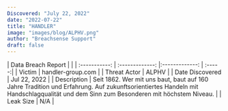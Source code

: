 ```yaml
---
Discovered: "July 22, 2022"
date: "2022-07-22"
title: "HANDLER"
image: "images/blog/ALPHV.png"
author: "Breachsense Support"
draft: false
---
```


| Data Breach Report           |              | 
| :-----------: | :-------------:     |:-------------:    | :-----:|
| Victim      | handler-group.com      | 
| Threat Actor      | ALPHV      | 
| Date Discovered      | Jul 22, 2022      | 
| Description      | Seit 1862. Wer mit uns baut, baut auf 160 Jahre Tradition und Erfahrung. Auf zukunftsorientiertes Handeln mit Handschlagqualität und dem Sinn zum Besonderen mit höchstem Niveau.       | 
| Leak Size      | N/A      | 


